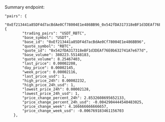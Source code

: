 Summary endpoint:

    "pairs": {
        "0xEf213441a85DF4d7acBdAe0Cf78004E1e486BB96_0x542fDA317318eBF1d3DEAf76E0b632741A7e677d": {
            "trading_pairs": "USDT_RBTC",
            "base_symbol": "USDT",
            "base_id": "0xEf213441a85DF4d7acBdAe0Cf78004E1e486BB96",
            "quote_symbol": "RBTC",
            "quote_id": "0x542fDA317318eBF1d3DEAf76E0b632741A7e677d",
            "base_volume": 380223.55148183,
            "quote_volume": 8.25467403,
            "last_price": 0.00002208,
            "day_price": 0.00002145,
            "week_price": 0.00002116,
            "last_price_usd": 1,
            "high_price_24h": 0.00002232,
            "high_price_24h_usd": 1,
            "lowest_price_24h": 0.00002128,
            "lowest_price_24h_usd": 1,
            "price_change_percent_24h": 2.8532608695652133,
            "price_change_percent_24h_usd": -0.0042904444540483025,
            "price_change_week": 4.166666666666657,
            "price_change_week_usd": -0.006769183461156703
        },
